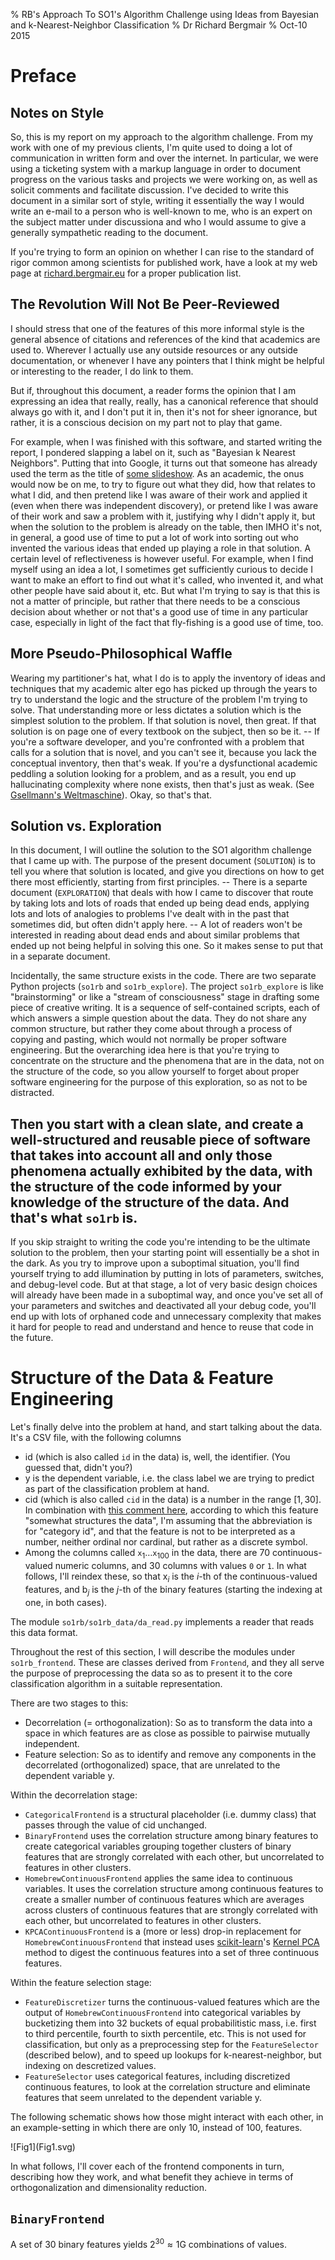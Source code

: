 % RB's Approach To SO1's Algorithm Challenge using Ideas from
  Bayesian and k-Nearest-Neighbor Classification
% Dr Richard Bergmair
% Oct-10 2015

Preface
=======

Notes on Style
--------------
So, this is my report on my approach to the algorithm challenge.
From my work with one of my previous clients, I'm quite used to doing a lot
of communication in written form and over the internet.  In particular, we
were using a ticketing system with a markup language in order to document
progress on the various tasks and projects we were working on, as well as
solicit comments and facilitate discussion.  I've decided to write this
document in a similar sort of style, writing it essentially the way I would
write an e-mail to a person who is well-known to me, who is an expert on the
subject matter under discussiona and who I would assume to give a
generally sympathetic reading to the document.

If you're trying to form an opinion on whether I can rise to the standard
of rigor common among scientists for published work, have a look at my web
page at [richard.bergmair.eu] for a proper publication list.

The Revolution Will Not Be Peer-Reviewed
----------------------------------------

I should stress that one of the features of this more informal style is the
general absence of citations and references of the kind that academics are
used to.
Wherever I actually use any outside resources or any outside documentation,
or whenever I have any pointers that I think might be helpful or interesting
to the reader, I do link to them.

But if, throughout this document, a reader forms the opinion that I am
expressing an idea that really, really, has a canonical reference that
should always go with it, and I don't put it in, then it's not for sheer
ignorance, but rather, it is a conscious decision on my part not to play
that game.  

For example, when I was finished with this software, and started writing
the report, I pondered slapping a label on it, such as "Bayesian k Nearest
Neighbors".  Putting that into Google, it turns out that someone has already
used the term as the title of [some slideshow].  As an academic, the onus
would now be on me, to try to figure out what they did, how that relates
to what I did, and then pretend like I was aware of their work and applied
it (even when there was independent discovery), or pretend like I was aware
of their work and saw a problem with it, justifying why I didn't apply
it, but when the solution to the problem is already on the table, then
IMHO it's not, in general, a good use of time to put a lot of work into
sorting out who invented the various ideas that ended up playing a role in
that solution.
A certain level of reflectiveness is however useful.  For example, when I
find myself using an idea a lot, I sometimes get sufficiently curious to
decide I want to make an effort to find out what it's called, who invented
it, and what other people have said about it, etc.  But what I'm trying to
say is that this is not a matter of principle, but rather that there needs
to be a conscious decision about whether or not that's a good use of time
in any particular case, especially in light of the fact that fly-fishing
is a good use of time, too.


More Pseudo-Philosophical Waffle
--------------------------------

Wearing my partitioner's hat, what I do is to apply the inventory of ideas
and techniques that my academic alter ego has picked up through the years
to try to understand the logic and the structure of the problem I'm trying
to solve.  That understanding more or less dictates a solution which is
the simplest solution to the problem.  If that solution is novel, then great.
If that solution is on page one of every textbook on the subject, then so be
it.  -- If you're a software developer, and you're confronted with a problem
that calls for a solution that is novel, and you can't see it, because you
lack the conceptual inventory, then that's weak.  If you're a dysfunctional
academic peddling a solution looking for a problem, and as a result, you
end up hallucinating complexity where none exists, then that's just as weak.
(See [Gsellmann's Weltmaschine]).  Okay, so that's that.

Solution vs. Exploration
------------------------

In this document, I will outline the solution to the SO1 algorithm challenge
that I came up with.  The purpose of the present document (`SOLUTION`) is to
tell you where that solution is located, and give you directions on how to get
there most efficiently, starting from first principles.  -- There is a separte
document (`EXPLORATION`) that deals with how I came to discover that route by
taking lots and lots of roads that ended up being dead ends, applying lots
and lots of analogies to problems I've dealt with in the past that sometimes
did, but often didn't apply here. --
A lot of readers won't be interested in reading about dead ends and about
similar problems that ended up not being helpful in solving this one.  So
it makes sense to put that in a separate document.

Incidentally, the same structure exists in the code.  There are two
separate Python projects (`so1rb` and `so1rb_explore`).
The project `so1rb_explore` is like "brainstorming" or like a "stream of
consciousness" stage in drafting some piece of creative writing.  It is
a sequence of self-contained scripts, each of which answers a simple
question about the data.  They do not share any common structure, but rather
they come about through a process of copying and pasting, which would not
normally be proper software engineering.  But the overarching idea here is
that you're trying to concentrate on the structure and the phenomena that are
in the data, not on the structure of the code, so you allow yourself to forget
about proper software engineering for the purpose of this exploration, so as
not to be distracted.

Then you start with a clean slate, and create a well-structured and reusable
piece of software that takes into account all and only those phenomena
actually exhibited by the data, with the structure of the code informed by
your knowledge of the structure of the data.  And that's what `so1rb` is.
--
If you skip straight to writing the code you're intending to be the ultimate
solution to the problem, then your starting point will essentially be a shot
in the dark.  As you try to improve upon a suboptimal situation, you'll find
yourself trying to add illumination by putting in lots of parameters,
switches, and debug-level code.  But at that stage, a lot of very basic
design choices will already have been made in a suboptimal way, and once
you've set all of your parameters and switches and deactivated all your
debug code, you'll end up with lots of orphaned code and unnecessary
complexity that makes it hard for people to read and understand and hence
to reuse that code in the future.



Structure of the Data & Feature Engineering
===========================================

Let's finally delve into the problem at hand, and start talking about the
data.  It's a CSV file, with the following columns

* $\mathrm{id}$ (which is also called $\mathtt{id}$ in the data) is, well,
  the identifier.  (You guessed that, didn't you?)
* $\mathrm{y}$ is the dependent variable, i.e. the class label we are trying
  to predict as part of the classification problem at hand.
* $\mathrm{cid}$ (which is also called $\mathtt{cid}$ in the data) is
  a number in the range $[1,30]$.
  In combination with [this comment here], according to which this feature
  "somewhat structures the data", I'm assuming that the abbreviation is for
  "category id", and that the feature is not to be interpreted as a number,
  neither ordinal nor cardinal, but rather as a discrete symbol.
* Among the columns called $\mathtt{x}_1 \ldots \mathtt{x}_{100}$ in the data,
  there are 70 continuous-valued numeric columns, and 30 columns with
  values `0` or `1`.
  In what follows, I'll reindex these, so that
  $\mathrm{x}_i$ is the $i$-th of the continuous-valued features, and
  $\mathrm{b}_j$ is the $j$-th of the binary features
  (starting the indexing at one, in both cases).

The module `so1rb/so1rb_data/da_read.py` implements a reader that reads this
data format.

Throughout the rest of this section, I will describe the modules
under `so1rb_frontend`.  These are classes derived from `Frontend`,
and they all serve the purpose of preprocessing the data so as to
present it to the core classification algorithm in a suitable representation.

There are two stages to this:

* Decorrelation (= orthogonalization): So as to transform the data into
  a space in which features are as close as possible to pairwise mutually
  independent.
* Feature selection: So as to identify and remove any components in the
  decorrelated (orthogonalized) space, that are unrelated to the dependent
  variable $\mathrm{y}$.

Within the decorrelation stage:

* `CategoricalFrontend` is a structural placeholder (i.e. dummy class) that
  passes through the value of $\mathrm{cid}$ unchanged.
* `BinaryFrontend` uses the correlation structure among binary features to
  create categorical variables grouping together clusters of binary features
  that are strongly correlated with each other, but uncorrelated to features
  in other clusters.
* `HomebrewContinuousFrontend` applies the same idea to continuous variables.
  It uses the correlation structure among continuous features to create a
  smaller number of continuous features which are averages across clusters
  of continuous features that are strongly correlated with each other, but
  uncorrelated to features in other clusters.
* `KPCAContinuousFrontend` is a (more or less) drop-in replacement for
  `HomebrewContinuousFrontend` that instead uses [scikit-learn]'s
  [Kernel PCA] method to digest the continuous features into a set of
  three continuous features.

Within the feature selection stage:

* `FeatureDiscretizer` turns the continuous-valued features which are the
  output of `HomebrewContinuousFrontend` into categorical variables by
  bucketizing them into 32 buckets of equal probabilitistic mass, i.e.
  first to third percentile, fourth to sixth percentile, etc.
  This is not used for classification, but only as a preprocessing step
  for the `FeatureSelector` (described below), and to speed up lookups
  for k-nearest-neighbor, but indexing on descretized values.
* `FeatureSelector` uses categorical features, including discretized
  continuous features, to look at the correlation structure and eliminate
  features that seem unrelated to the dependent variable $\mathrm{y}$.

The following schematic shows how those might interact with each other,
in an example-setting in which there are only 10, instead of 100, features.

<div style="width:25em">
![Fig1](Fig1.svg)
</div>

In what follows, I'll cover each of the frontend components in turn,
describing how they work, and what benefit they achieve in terms of
orthogonalization and dimensionality reduction.

`BinaryFrontend`
----------------

A set of $30$ binary features yields $2^{30} \approx 1\mathrm{G}$
combinations of values.



















[richard.bergmair.eu]: http://richard.bergmair.eu/
[some slideshow]: http://www.people.fas.harvard.edu/~junliu/Workshops/workshop2007/talkSlides/ChristianRobert_knn.pdf
[Gsellmann's Weltmaschine]: https://www.youtube.com/watch?v=9RKlJ2oBROA&NR=1
[this comment here]: https://github.com/Segment-of-One/recruitment_challenge/issues/3
[scikit-learn]: http://scikit-learn.org/
[Kernel PCA]: http://scikit-learn.org/stable/modules/generated/sklearn.decomposition.KernelPCA.html

